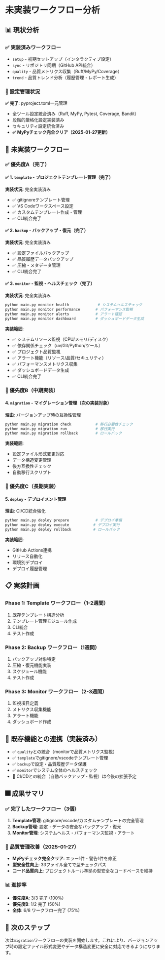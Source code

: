 # 未実装ワークフロー分析

## 📊 現状分析

### ✅ 実装済みワークフロー
- `setup` - 初期セットアップ（インタラクティブ設定）
- `sync` - リポジトリ同期（GitHub API統合）
- `quality` - 品質メトリクス収集（Ruff/MyPy/Coverage）
- `trend` - 品質トレンド分析（履歴管理・レポート生成）

### 🔧 設定管理状況
**✅ 完了**: pyproject.toml一元管理
- 全ツール設定統合済み（Ruff, MyPy, Pytest, Coverage, Bandit）
- 段階的厳格化設定実装済み
- セキュリティ設定統合済み
- **✅ MyPyチェック完全クリア（2025-01-27更新）**

## 🚀 未実装ワークフロー

### ✅ 優先度A（完了）

#### ✅ 1. `template` - プロジェクトテンプレート管理（完了）
**実装状況**: 完全実装済み
- ✅ gitignoreテンプレート管理
- ✅ VS Codeワークスペース設定
- ✅ カスタムテンプレート作成・管理
- ✅ CLI統合完了

#### ✅ 2. `backup` - バックアップ・復元（完了）
**実装状況**: 完全実装済み
- ✅ 設定ファイルバックアップ
- ✅ 品質履歴データバックアップ
- ✅ 圧縮・メタデータ管理
- ✅ CLI統合完了

#### ✅ 3. `monitor` - 監視・ヘルスチェック（完了）
**実装状況**: 完全実装済み
```bash
python main.py monitor health             # システムヘルスチェック
python main.py monitor performance       # パフォーマンス監視
python main.py monitor alerts            # アラート確認
python main.py monitor dashboard         # ダッシュボードデータ生成
```
**実装範囲**:
- ✅ システムリソース監視（CPU/メモリ/ディスク）
- ✅ 依存関係チェック（uv/Git/Python/ツール）
- ✅ プロジェクト品質監視
- ✅ アラート機能（リソース/品質/セキュリティ）
- ✅ パフォーマンスメトリクス収集
- ✅ ダッシュボードデータ生成
- ✅ CLI統合完了

### 🎯 優先度B（中期実装）

#### 4. `migration` - マイグレーション管理（次の実装対象）
**理由**: バージョンアップ時の互換性管理
```bash
python main.py migration check           # 移行必要性チェック
python main.py migration run             # 移行実行
python main.py migration rollback        # ロールバック
```
**実装範囲**:
- 設定ファイル形式変更対応
- データ構造変更管理
- 後方互換性チェック
- 自動移行スクリプト

### 🎯 優先度C（長期実装）

#### 5. `deploy` - デプロイメント管理
**理由**: CI/CD統合強化
```bash
python main.py deploy prepare            # デプロイ準備
python main.py deploy execute           # デプロイ実行
python main.py deploy rollback          # ロールバック
```
**実装範囲**:
- GitHub Actions連携
- リリース自動化
- 環境別デプロイ
- デプロイ履歴管理

## 📋 実装計画

### Phase 1: Template ワークフロー（1-2週間）
1. 既存テンプレート構造分析
2. テンプレート管理モジュール作成
3. CLI統合
4. テスト作成

### Phase 2: Backup ワークフロー（1週間）
1. バックアップ対象特定
2. 圧縮・復元機能実装
3. スケジュール機能
4. テスト作成

### Phase 3: Monitor ワークフロー（2-3週間）
1. 監視項目定義
2. メトリクス収集機能
3. アラート機能
4. ダッシュボード作成

## 🔗 既存機能との連携（実装済み）
- ✅ `quality`との統合（monitorで品質メトリクス監視）
- ✅ `template`でgitignore/vscodeテンプレート管理
- ✅ `backup`で設定・品質履歴データ保護
- ✅ `monitor`でシステム全体のヘルスチェック
- 🔄 CI/CDとの統合（自動バックアップ・監視）は今後の拡張予定

## 🎆 成果サマリ

### ✅ 完了したワークフロー（3個）
1. **Template管理**: gitignore/vscode/カスタムテンプレートの完全管理
2. **Backup管理**: 設定・データの安全なバックアップ・復元
3. **Monitor管理**: システムヘルス・パフォーマンス監視・アラート

### 🔧 品質管理改善（2025-01-27）
- **MyPyチェック完全クリア**: エラー1件・警告1件を修正
- **型安全性向上**: 33ファイル全てで型チェックパス
- **コード品質向上**: プロジェクトルール準拠の型安全なコードベースを維持

### 📊 進捗率
- **優先度A**: 3/3 完了 (100%)
- **優先度B**: 1/2 完了 (50%)
- **全体**: 6/8 ワークフロー完了 (75%)

## 🚀 次のステップ

次は`migration`ワークフローの実装を開始します。これにより、バージョンアップ時の設定ファイル形式変更やデータ構造変更に安全に対応できるようになります。
